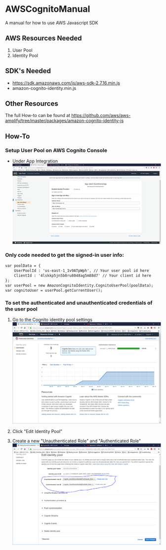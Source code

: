 # AWSCognitoManual
A manual for how to use AWS Javascript SDK

AWS Resources Needed
--------------------
1. User Pool
2. Identity Pool

SDK's Needed
------------
  - https://sdk.amazonaws.com/js/aws-sdk-2.7.16.min.js
  - amazon-cognito-identity.min.js

Other Resources
---------------
The full How-to can be found at https://github.com/aws/aws-amplify/tree/master/packages/amazon-cognito-identity-js

## How-To

### Setup User Pool on AWS Cognito Console
  - Under App Integration
  ![](https://github.com/nrao57/AWSCognitoManual/blob/master/userpool.png)

### Only code needed to get the signed-in user info:
    var poolData = {
        UserPoolId : 'us-east-1_1v9ATpWph', // Your user pool id here
        ClientId : '4lskkp5jn5b0ru8048ag5m88d7' // Your client id here
    };
    var userPool = new AmazonCognitoIdentity.CognitoUserPool(poolData);
    var cognitoUser = userPool.getCurrentUser();

### To set the authenticated and unauthenticated credentials of the user pool
1. Go to the Cognito identity pool settings
![](https://github.com/nrao57/AWSCognitoManual/blob/master/identitypool.png)

2. Click "Edit Identity Pool"
3. Create a new "Unauthenticated Role" and "Authenticated Role"
![](https://github.com/nrao57/AWSCognitoManual/blob/master/createroles.png)


